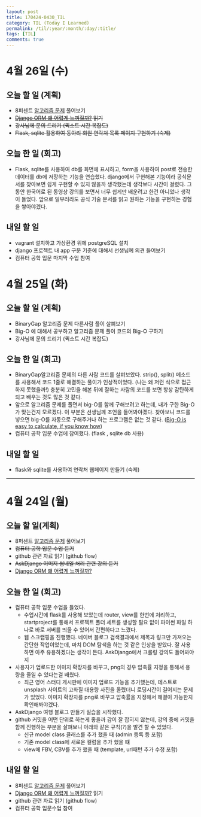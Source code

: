 ```yaml
---
layout: post
title: 170424-0430_TIL
category: TIL (Today I Learned)
permalink: /til/:year/:month/:day/:title/
tags: [TIL]
comments: true
---
```

# 4월 26일 (수)
## 오늘 할 일 (계획)
- 8퍼센트 [알고리즘 문제](https://brunch.co.kr/@sunghokimnxag/5) 풀어보기
- ~~[Django ORM 왜 어렵게 느껴질까?](https://www.slideshare.net/perhapsspy/django-orm-67523180) 읽기~~
- ~~강사님께 문의 드리기 (퀵소트 시간 복잡도)~~
- ~~Flask, sqlite 활용하여 동아리 회원 연락처 목록 페이지 구현하기 (숙제)~~

## 오늘 한 일 (회고)
- Flask, sqlite를 사용하여 db를 화면에 표시하고, form을 사용하여 post로 전송한 데이터를 db에 저장하는 기능을 연습했다.
django에서 구현해본 기능이라 공식문서를 찾아보면 쉽게 구현할 수 있지 않을까 생각했는데 생각보다 시간이 걸렸다.
그동안 한국어로 된 동영상 강의를 보면서 너무 쉽게만 배운려고 한건 아니었나 생각이 들었다.
앞으로 일부러라도 공식 기술 문서를 읽고 원하는 기능을 구현하는 경험을 쌓아야겠다.

## 내일 할 일
- vagrant 설치하고 가상환경 위에 postgreSQL 설치
- django 프로젝트 내 app 구분 기준에 대해서 선생님께 의견 들어보기
- 컴퓨터 공학 입문 마지막 수업 참여


# 4월 25일 (화)

## 오늘 할 일 (계획)
- BinaryGap 알고리즘 문제 다른사람 풀이 살펴보기
- Big-O 에 대해서 공부하고 알고리즘 문제 풀이 코드의 Big-O 구하기
- 강사님께 문의 드리기 (퀵소트 시간 복잡도)

## 오늘 한 일 (회고)
- BinaryGap알고리즘 문제의 다른 사람 코드를 살펴보았다. strip(), split() 메소드를 사용해서 코드 1줄로 해결하는 풀이가 인상적이었다. (나는 왜 저런 식으로 접근하지 못했을까!) 충분히 고민을 해본 뒤에 잘하는 사람의 코드를 보면 항상 감탄하게 되고 배우는 것도 많은 것 같다.
- 앞으로 알고리즘 문제를 풀면서 big-O를 함께 구해보려고 하는데, 내가 구한 Big-O가 맞는건지 모르겠다. 이 부분은 선생님께 조언을 들어봐야겠다. 찾아보니 코드를 넣으면 big-O를 자동으로 구해주거나 하는 프로그램은 없는 것 같다. ([Big-O is easy to calculate, if you know how](https://justin.abrah.ms/computer-science/how-to-calculate-big-o.html))
- 컴퓨터 공학 입문 수업에 참여했다. (flask , sqlite db 사용)

## 내일 할 일
- flask와 sqlite를 사용하여 연락처 웹페이지 만들기 (숙제)

---
# 4월 24일 (월)

## 오늘 할 일(계획)
- 8퍼센트 [알고리즘 문제](https://brunch.co.kr/@sunghokimnxag/5) 풀어보기
- ~~컴퓨터 공학 입문 수업 듣기~~
- github 관련 자료 읽기 (github flow)
- ~~AskDjango 이미지 썸네일 처리 관련 강의 듣기~~
- [Django ORM 왜 어렵게 느껴질까?](https://www.slideshare.net/perhapsspy/django-orm-67523180)

## 오늘 한 일 (회고)
- 컴퓨터 공학 입문 수업을 들었다.
  - 수업시간에 flask를 사용해 보았는데 router, view를 한번에 처리하고,   
    startproject를 통해서 프로젝트 폴더 세트를 생성할 필요 없이 파이썬 파일 하나로 바로 서버를 띄울 수 있어서 간편하다고 느꼈다.
  - 웹 스크랩핑을 진행했다. 네이버 블로그 검색결과에서 제목과 링크만 가져오는 간단한 작업이었는데, 마치 DOM 탐색을 하는 것 같은 인상을 받았다. 잘 사용하면 아주 유용하겠다는 생각이 든다. AskDjango에서 크롤링 강의도 들어봐야지
- 사용자가 업로드한 이미지 확장자를 바꾸고, png의 경우 압축률 지정을 통해서 용량을 줄일 수 있다는걸 배웠다.
  - 최근 영어 스터디 게시판에 이미지 업로드 기능을 추가했는데, 테스트로 unsplash 사이트의 고화질 대용량 사진을 올렸더니 로딩시간이 길어지는 문제가 있었다.
    이미지 확장자를 png로 바꾸고 압축률을 지정해서 해결이 가능한지 확인해봐야겠다.
- AskDjango 여행 블로그 만들기 실습을 시작했다.
- github 커밋을 어떤 단위로 하는게 좋을까 감이 잘 잡히지 않는데, 강의 중에 커밋을 함께 진행하는 부분을 살펴보니 아래와 같은 규칙(?)을 발견 할 수 있었다.
  - 신규 model class 클래스를 추가 했을 때 (admin 등록 등 포함)
  - 기존 model class에 새로운 컬럼을 추가 했을 떄
  - view에 FBV, CBV를 추가 했을 때 (template, url패턴 추가 수정 포함)

## 내일 할 일
- 8퍼센트 [알고리즘 문제](https://brunch.co.kr/@sunghokimnxag/5) 풀어보기
- [Django ORM 왜 어렵게 느껴질까?](https://www.slideshare.net/perhapsspy/django-orm-67523180) 읽기
- github 관련 자료 읽기 (github flow)
- 컴퓨터 공학 입문수업 참여
